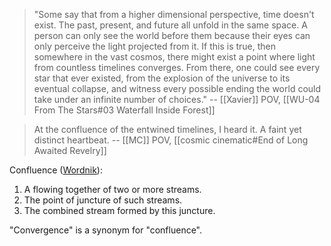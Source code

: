 > "Some say that from a higher dimensional perspective, time doesn't exist. The past, present, and future all unfold in the same space. A person can only see the world before them because their eyes can only perceive the light projected from it. 
> If this is true, then somewhere in the vast cosmos, there might exist a point where light from countless timelines converges. From there, one could see every star that ever existed, from the explosion of the universe to its eventual collapse, and witness every possible ending the world could take under an infinite number of choices."
> -- [[Xavier]] POV, [[WU-04 From The Stars#03 Waterfall Inside Forest]]

> At the confluence of the entwined timelines,
> I heard it.
> A faint yet distinct heartbeat.
> -- [[MC]] POV, [[cosmic cinematic#End of Long Awaited Revelry]]

Confluence ([Wordnik](https://www.wordnik.com/words/confluence)):
1. A flowing together of two or more streams. 
2. The point of juncture of such streams. 
3. The combined stream formed by this juncture.

"Convergence" is a synonym for "confluence".